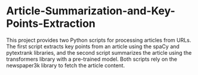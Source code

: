 # Article-Summarization-and-Key-Points-Extraction
This project provides two Python scripts for processing articles from URLs. The first script extracts key points from an article using the spaCy and pytextrank libraries, and the second script summarizes the article using the transformers library with a pre-trained model. Both scripts rely on the newspaper3k library to fetch the article content.
